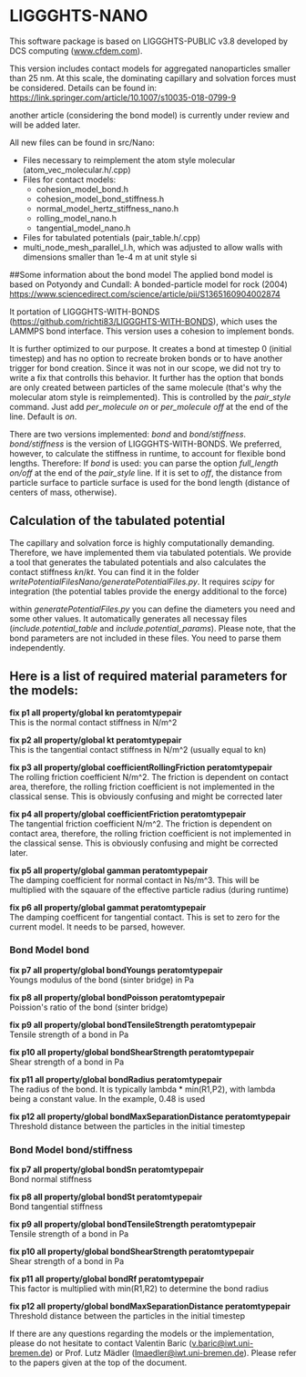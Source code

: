 # LIGGGHTS-NANO

This software package is based on LIGGGHTS-PUBLIC v3.8 developed by DCS computing (www.cfdem.com). 

This version includes contact models for aggregated nanoparticles smaller than 25 nm. At this scale, the dominating capillary and solvation forces must be considered. Details can be found in: 
https://link.springer.com/article/10.1007/s10035-018-0799-9

another article (considering the bond model) is currently under review and will be added later.

All new files can be found in src/Nano:
- Files necessary to reimplement the atom style molecular (atom_vec_molecular.h/.cpp)
- Files for contact models:
    + cohesion_model_bond.h
    + cohesion_model_bond_stiffness.h
    + normal_model_hertz_stiffness_nano.h
    + rolling_model_nano.h
    + tangential_model_nano.h
- Files for tabulated potentials (pair_table.h/.cpp)
- multi_node_mesh_parallel_I.h, which was adjusted to allow walls with dimensions smaller than 1e-4 m at unit style si

##Some information about the bond model
The applied bond model is based on Potyondy and Cundall: A bonded-particle model for rock (2004) https://www.sciencedirect.com/science/article/pii/S1365160904002874

It portation of LIGGGHTS-WITH-BONDS (https://github.com/richti83/LIGGGHTS-WITH-BONDS), which uses the LAMMPS bond interface.
This version uses a cohesion to implement bonds. 

It is further optimized to our purpose. It creates a bond at timestep 0 (initial timestep) and has no option to recreate broken bonds or to have another trigger for bond creation. Since it was not in our scope, we did not try to write a fix that controlls this behavior. 
It further has the option that bonds are only created between particles of the same molecule (that's why the molecular atom style is reimplemented). 
This is controlled by the *pair_style* command. Just add *per_molecule on* or *per_molecule off* at the end of the line. Default is *on*.

There are two versions implemented: *bond* and *bond/stiffness*.
*bond/stiffness* is the version of LIGGGHTS-WITH-BONDS. We preferred, however, to calculate the stiffness in runtime, to account for flexible bond lengths. 
Therefore: If *bond* is used: you can parse the option *full_length on/off* at the end of the *pair_style* line. If it is set to *off*, the distance from particle surface to particle surface is used for the bond length (distance of centers of mass, otherwise).

## Calculation of the tabulated potential
The capillary and solvation force is highly computationally demanding. Therefore, we have implemented them via tabulated potentials. 
We provide a tool that generates the tabulated potentials and also calculates the contact stiffness *kn*/*kt*. You can find it in the folder *writePotentialFilesNano/generatePotentialFiles.py*. It requires *scipy* for integration (the potential tables provide the energy additional to the force)

within *generatePotentialFiles.py* you can define the diameters you need and some other values. It automatically generates all necessay files (*include.potential_table* and *include.potential_params*). Please note, that the bond parameters are not included in these files. You need to parse them independently.

## Here is a list of required material parameters for the models:

**fix     p1 all property/global kn peratomtypepair**  
This is the normal contact stiffness in N/m^2

**fix     p2 all property/global kt peratomtypepair**  
This is the tangential contact stiffness in N/m^2 (usually equal to kn)

**fix     p3 all property/global coefficientRollingFriction peratomtypepair**  
The rolling friction coefficient N/m^2. The friction is dependent on contact area, therefore, the rolling friction coefficient is not implemented in the classical sense. This is obviously confusing and might be corrected later

**fix     p4 all property/global coefficientFriction peratomtypepair**  
The tangential friction coefficient N/m^2. The friction is dependent on contact area, therefore, the rolling friction coefficient is not implemented in the classical sense. This is obviously confusing and might be corrected later.

**fix     p5 all property/global gamman peratomtypepair**  
The damping coefficient for normal contact in Ns/m^3. This will be multiplied with the sqauare of the effective particle radius (during runtime)

**fix     p6 all property/global gammat peratomtypepair**  
The damping coefficent for tangential contact. This is set to zero for the current model. It needs to be parsed, however.

### Bond Model **bond**

**fix     p7 all property/global bondYoungs peratomtypepair**  
Youngs modulus of the bond (sinter bridge) in Pa

**fix     p8 all property/global bondPoisson peratomtypepair**  
Poission's ratio of the bond (sinter bridge)

**fix     p9 all property/global bondTensileStrength peratomtypepair**  
Tensile strength of a bond in Pa

**fix     p10 all property/global bondShearStrength peratomtypepair**  
Shear strength of a bond in Pa

**fix     p11 all property/global bondRadius peratomtypepair**  
The radius of the bond. It is typically lambda * min(R1,P2), with lambda being a constant value. In the example, 0.48 is used

**fix     p12 all property/global bondMaxSeparationDistance peratomtypepair**  
Threshold distance between the particles in the initial timestep

### Bond Model **bond/stiffness**

**fix     p7 all property/global bondSn peratomtypepair**  
Bond normal stiffness

**fix     p8 all property/global bondSt peratomtypepair**  
Bond tangential stiffness

**fix     p9 all property/global bondTensileStrength peratomtypepair**  
Tensile strength of a bond in Pa

**fix     p10 all property/global bondShearStrength peratomtypepair**  
Shear strength of a bond in Pa

**fix     p11 all property/global bondRf peratomtypepair**   
This factor is multiplied with min(R1,R2) to determine the bond radius

**fix     p12 all property/global bondMaxSeparationDistance peratomtypepair**  
Threshold distance between the particles in the initial timestep


If there are any questions regarding the models or the implementation, please do not hesitate to contact Valentin Baric (v.baric@iwt.uni-bremen.de) or Prof. Lutz Mädler (lmaedler@iwt.uni-bremen.de). Please refer to the papers given at the top of the document.
